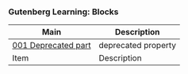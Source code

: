 ### Gutenberg Learning: Blocks


| Main      | Description |
| ----------- | ----------- |
| [001 Deprecated part](001%20Example%20with%20deprecated%20part/README.md)       | deprecated property  | 
| Item     | Description  |
